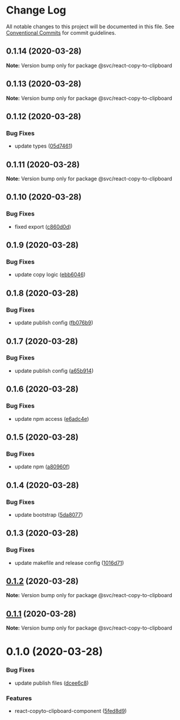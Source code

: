 # Change Log

All notable changes to this project will be documented in this file.
See [Conventional Commits](https://conventionalcommits.org) for commit guidelines.

## 0.1.14 (2020-03-28)

**Note:** Version bump only for package @svc/react-copy-to-clipboard





## 0.1.13 (2020-03-28)

**Note:** Version bump only for package @svc/react-copy-to-clipboard





## 0.1.12 (2020-03-28)


### Bug Fixes

* update types ([05d7461](https://github.com/svcorg/react-components/commit/05d74616b6c37ffe27971f612073b43bdf05c361))





## 0.1.11 (2020-03-28)

**Note:** Version bump only for package @svc/react-copy-to-clipboard





## 0.1.10 (2020-03-28)


### Bug Fixes

* fixed export ([c860d0d](https://github.com/svcorg/react-components/commit/c860d0df1c96409e37467256e44672979e9dfeae))





## 0.1.9 (2020-03-28)


### Bug Fixes

* update copy logic ([ebb6046](https://github.com/svcorg/react-components/commit/ebb60465eac7bca5af13c3f006a85d0f89b69f06))





## 0.1.8 (2020-03-28)


### Bug Fixes

* update publish config ([fb076b9](https://github.com/svcorg/react-components/commit/fb076b9c6452a991ab47a2bbfe6fc78d486a3caf))





## 0.1.7 (2020-03-28)


### Bug Fixes

* update publish config ([a65b914](https://github.com/svcorg/react-components/commit/a65b914ba7d9faa6de7755cad7eb224d1c2251b7))





## 0.1.6 (2020-03-28)


### Bug Fixes

* update npm access ([e6adc4e](https://github.com/svcorg/react-components/commit/e6adc4e4d235c056d51bc730b744376920a96e9b))





## 0.1.5 (2020-03-28)


### Bug Fixes

* update npm ([a80960f](https://github.com/svcorg/react-components/commit/a80960fcbdeb38c9d2d016bf88ae18f68d5f78a9))





## 0.1.4 (2020-03-28)


### Bug Fixes

* update bootstrap ([5da8077](https://github.com/svcorg/react-components/commit/5da807714eb761159d6f940da294a6ae68e3566f))





## 0.1.3 (2020-03-28)


### Bug Fixes

* update makefile and release config ([1016d71](https://github.com/svcorg/react-components/commit/1016d7118393ff22c01f3777b66bb54b732086eb))





## [0.1.2](https://github.com/svcorg/react-components/compare/@svc/react-copy-to-clipboard@0.1.1...@svc/react-copy-to-clipboard@0.1.2) (2020-03-28)

**Note:** Version bump only for package @svc/react-copy-to-clipboard





## [0.1.1](https://github.com/svcorg/react-components/compare/@svc/react-copy-to-clipboard@0.1.0...@svc/react-copy-to-clipboard@0.1.1) (2020-03-28)

**Note:** Version bump only for package @svc/react-copy-to-clipboard





# 0.1.0 (2020-03-28)


### Bug Fixes

* update publish files ([dcee6c8](https://github.com/svcorg/react-components/commit/dcee6c8472c5d9791b23dccc48e851cf48586a2d))


### Features

* react-copyto-clipboard-component ([5fed8d9](https://github.com/svcorg/react-components/commit/5fed8d9549fe1a16fcce6a51e7fcaae4a8f832a0))
